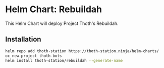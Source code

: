 # Helm Chart: Rebuildah

This Helm Chart will deploy Project Thoth's Rebuildah.

## Installation

```bash
helm repo add thoth-station https://thoth-station.ninja/helm-charts/
oc new-project thoth-bots
helm install thoth-station/rebuildah --generate-name
```